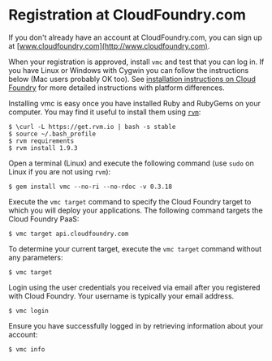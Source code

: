 # Registration at CloudFoundry.com

If you don't already have an account at CloudFoundry.com, you can sign
up at [www.cloudfoundry.com](http://www.cloudfoundry.com).

When your registration is approved, install `vmc` and test that you
can log in.  If you have Linux or Windows with Cygwin you can follow
the instructions below (Mac users probably OK too).  See
[installation instructions on Cloud Foundry](http://cf-docs-deprecated.cloudfoundry.com/tools/vmc/installing-vmc.html)
for more detailed instructions with platform differences.

Installing vmc is easy once you have installed Ruby and RubyGems on
your computer.  You may find it useful to install them using
[`rvm`](http://beginrescueend.com/rvm/install/):

    $ \curl -L https://get.rvm.io | bash -s stable
    $ source ~/.bash_profile
    $ rvm requirements
    $ rvm install 1.9.3

Open a terminal (Linux) and execute the following command (use `sudo` on Linux if you are not using `rvm`):

    $ gem install vmc --no-ri --no-rdoc -v 0.3.18

Execute the `vmc target` command to specify the Cloud Foundry target to which you will deploy your applications.  The following command targets the Cloud Foundry PaaS:

    $ vmc target api.cloudfoundry.com

To determine your current target, execute the `vmc target` command without any parameters:

    $ vmc target

Login using the user credentials you received via email after you registered with Cloud Foundry. Your username is typically your email address.

    $ vmc login

Ensure you have successfully logged in by retrieving information about your account:

    $ vmc info

